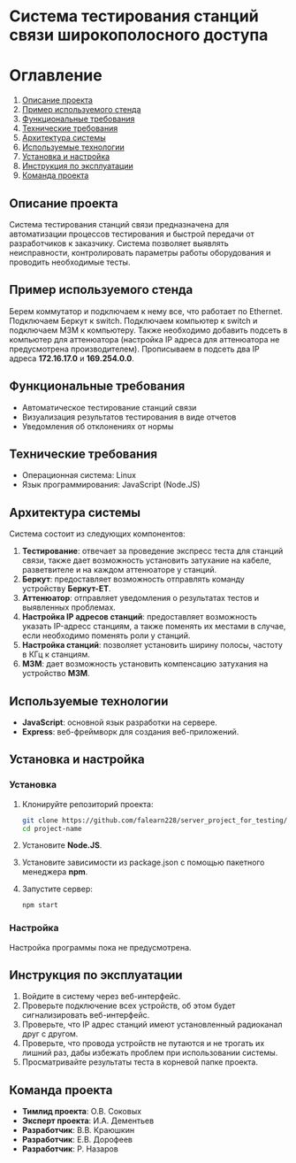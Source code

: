 # Система тестирования станций связи широкополосного доступа

# Оглавление

1. [Описание проекта](#описание-проекта)
2. [Пример используемого стенда](#пример-используемого-стенда)
3. [Функциональные требования](#функциональные-требования)
4. [Технические требования](#технические-требования)
5. [Архитектура системы](#архитектура-системы)
6. [Используемые технологии](#используемые-технологии)
7. [Установка и настройка](#установка-и-настройка)
8. [Инструкция по эксплуатации](#инструкция-по-эксплуатации)
9. [Команда проекта](#команда-проекта)

## Описание проекта

Система тестирования станций связи предназначена для автоматизации процессов тестирования и быстрой передачи от разработчиков к заказчику. Система позволяет выявлять неисправности, контролировать параметры работы оборудования и проводить необходимые тесты.

## Пример используемого стенда

Берем коммутатор и подключаем к нему все, что работает по Ethernet. Подключаем Беркут к switch. Подключаем
компьютер к switch и подключаем M3M к компьютеру. Также необходимо добавить подсеть в компьютер для аттенюатора (настройка IP адреса для аттенюатора не предусмотрена производителем). Прописываем в подсеть
два IP адреса **172.16.17.0** и **169.254.0.0**.

## Функциональные требования

- Автоматическое тестирование станций связи
- Визуализация результатов тестирования в виде отчетов
- Уведомления об отклонениях от нормы

## Технические требования

- Операционная система: Linux
- Язык программирования: JavaScript (Node.JS)

## Архитектура системы

Система состоит из следующих компонентов:

1. **Тестирование**: отвечает за проведение экспресс теста для станций связи, также дает возможность
установить затухание на кабеле, разветвителе и на каждом аттенюаторе у станций.
2. **Беркут**: предоставляет возможность отправлять команду устройству **Беркут-ЕТ**.
3. **Аттенюатор**: отправляет уведомления о результатах тестов и выявленных проблемах.
4. **Настройка IP адресов станций**: предоставляет возможность указать IP-адресс станциям, а также поменять их местами в случае, если необходимо поменять роли у станций.
5. **Настройка станций**: позволяет установить ширину полосы, частоту в КГц к станциям.
6. **M3M**: дает возможность установить компенсацию затухания на устройство **M3M**.

## Используемые технологии

- **JavaScript**: основной язык разработки на сервере.
- **Express**: веб-фреймворк для создания веб-приложений.

## Установка и настройка

### Установка


1. Клонируйте репозиторий проекта:
   ```sh
   git clone https://github.com/falearn228/server_project_for_testing/tree/VVPutin
   cd project-name
   ```
2. Установите **Node.JS**.

3. Установите зависимости из package.json c помощью пакетного менеджера **npm**.

4. Запустите сервер:
   ```sh
   npm start 
   ```

### Настройка

Настройка программы пока не предусмотрена.

## Инструкция по эксплуатации

1. Войдите в систему через веб-интерфейс.
2. Проверьте подключение всех устройств, об этом будет сигнализировать веб-интерфейс.
3. Проверьте, что IP адрес станций имеют установленный радиоканал друг с другом.
4. Проверьте, что провода устройств не путаются и не трогать их лишний раз, дабы избежать проблем
при использовании системы.
4. Просматривайте результаты теста в корневой папке проекта.

## Команда проекта

- **Тимлид проекта**: О.В. Соковых
- **Эксперт проекта**: И.А. Дементьев
- **Разработчик**: В.В. Краюшкин
- **Разработчик**: Е.В. Дорофеев
- **Разработчик**: Р. Назаров
```
